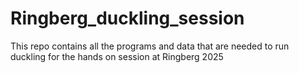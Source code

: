 # Ringberg_duckling_session
This repo contains all the programs and data that are needed to run duckling for the hands on session at Ringberg 2025
